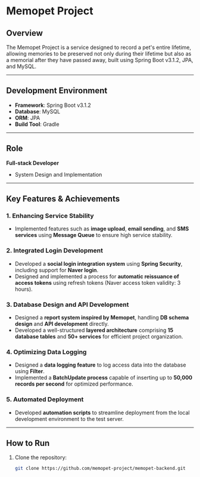 # **Memopet Project**

## **Overview**  
The Memopet Project is a service designed to record a pet's entire lifetime, allowing memories to be preserved not only during their lifetime but also as a memorial after they have passed away, built using Spring Boot v3.1.2, JPA, and MySQL.

---

## **Development Environment**  
- **Framework**: Spring Boot v3.1.2  
- **Database**: MySQL  
- **ORM**: JPA  
- **Build Tool**: Gradle  

---

## **Role**  
**Full-stack Developer**  
- System Design and Implementation  

---

## **Key Features & Achievements**  

### **1. Enhancing Service Stability**  
- Implemented features such as **image upload**, **email sending**, and **SMS services** using **Message Queue** to ensure high service stability.

### **2. Integrated Login Development**  
- Developed a **social login integration system** using **Spring Security**, including support for **Naver login**.  
- Designed and implemented a process for **automatic reissuance of access tokens** using refresh tokens (Naver access token validity: 3 hours).  

### **3. Database Design and API Development**  
- Designed a **report system inspired by Memopet**, handling **DB schema design** and **API development** directly.  
- Developed a well-structured **layered architecture** comprising **15 database tables** and **50+ services** for efficient project organization.  

### **4. Optimizing Data Logging**  
- Designed a **data logging feature** to log access data into the database using **Filter**.  
- Implemented a **BatchUpdate process** capable of inserting up to **50,000 records per second** for optimized performance.  

### **5. Automated Deployment**  
- Developed **automation scripts** to streamline deployment from the local development environment to the test server.  

---

## **How to Run**  
1. Clone the repository:  
   ```bash
   git clone https://github.com/memopet-project/memopet-backend.git
